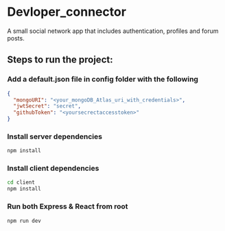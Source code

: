 # Devloper_connector
A small social network app that includes authentication, profiles and forum posts.


## Steps to run the project:

### Add a default.json file in config folder with the following
```json
{
  "mongoURI": "<your_mongoDB_Atlas_uri_with_credentials>",
  "jwtSecret": "secret",
  "githubToken": "<yoursecrectaccesstoken>"
}
```

### Install server dependencies

```bash
npm install
```

### Install client dependencies

```bash
cd client
npm install
```

### Run both Express & React from root

```bash
npm run dev
```
